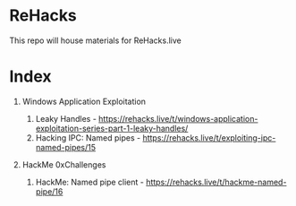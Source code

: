 # ReHacks
This repo will house materials for ReHacks.live

# Index
1. Windows Application Exploitation
   
   1. Leaky Handles - https://rehacks.live/t/windows-application-exploitation-series-part-1-leaky-handles/
   2. Hacking IPC: Named pipes - https://rehacks.live/t/exploiting-ipc-named-pipes/15


2. HackMe 0xChallenges
   
   1. HackMe: Named pipe client - https://rehacks.live/t/hackme-named-pipe/16
   
